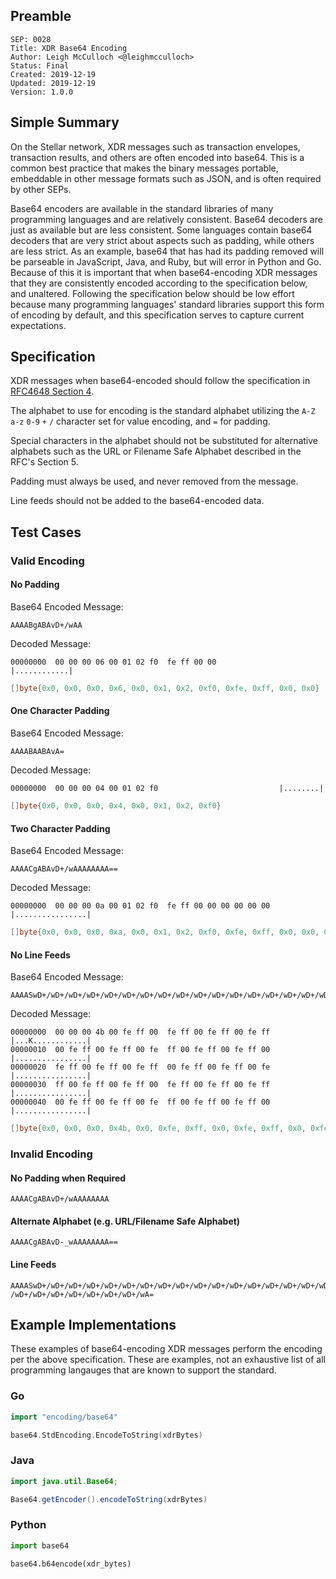 ## Preamble

```
SEP: 0028
Title: XDR Base64 Encoding
Author: Leigh McCulloch <@leighmcculloch>
Status: Final
Created: 2019-12-19
Updated: 2019-12-19
Version: 1.0.0
```

## Simple Summary

On the Stellar network, XDR messages such as transaction envelopes, transaction results, and others are often encoded into base64. This is a common best practice that makes the binary messages portable, embeddable in other message formats such as JSON, and is often required by other SEPs.

Base64 encoders are available in the standard libraries of many programming languages and are relatively consistent. Base64 decoders are just as available but are less consistent. Some languages contain base64 decoders that are very strict about aspects such as padding, while others are less strict. As an example, base64 that has had its padding removed will be parseable in JavaScript, Java, and Ruby, but will error in Python and Go. Because of this it is important that when base64-encoding XDR messages that they are consistently encoded according to the specification below, and unaltered. Following the specification below should be low effort because many programming languages' standard libraries support this form of encoding by default, and this specification serves to capture current expectations.

## Specification

XDR messages when base64-encoded should follow the specification in [RFC4648 Section 4].

The alphabet to use for encoding is the standard alphabet utilizing the `A-Z` `a-z` `0-9` `+` `/` character set for value encoding, and `=` for padding.

Special characters in the alphabet should not be substituted for alternative alphabets such as the URL or Filename Safe Alphabet described in the RFC's Section 5.

Padding must always be used, and never removed from the message.

Line feeds should not be added to the base64-encoded data.

## Test Cases

### Valid Encoding

#### No Padding

Base64 Encoded Message:
```
AAAABgABAvD+/wAA
```

Decoded Message:
```
00000000  00 00 00 06 00 01 02 f0  fe ff 00 00              |............|
```
```go
[]byte{0x0, 0x0, 0x0, 0x6, 0x0, 0x1, 0x2, 0xf0, 0xfe, 0xff, 0x0, 0x0}
```

#### One Character Padding

Base64 Encoded Message:
```
AAAABAABAvA=
```

Decoded Message:
```
00000000  00 00 00 04 00 01 02 f0                           |........|
```
```go
[]byte{0x0, 0x0, 0x0, 0x4, 0x0, 0x1, 0x2, 0xf0}
```

#### Two Character Padding

Base64 Encoded Message:
```
AAAACgABAvD+/wAAAAAAAA==
```

Decoded Message:
```
00000000  00 00 00 0a 00 01 02 f0  fe ff 00 00 00 00 00 00  |................|
```
```go
[]byte{0x0, 0x0, 0x0, 0xa, 0x0, 0x1, 0x2, 0xf0, 0xfe, 0xff, 0x0, 0x0, 0x0, 0x0, 0x0, 0x0}
```

#### No Line Feeds

Base64 Encoded Message:
```
AAAASwD+/wD+/wD+/wD+/wD+/wD+/wD+/wD+/wD+/wD+/wD+/wD+/wD+/wD+/wD+/wD+/wD+/wD+/wD+/wD+/wD+/wD+/wD+/wD+/wD+/wA=
```

Decoded Message:
```
00000000  00 00 00 4b 00 fe ff 00  fe ff 00 fe ff 00 fe ff  |...K............|
00000010  00 fe ff 00 fe ff 00 fe  ff 00 fe ff 00 fe ff 00  |................|
00000020  fe ff 00 fe ff 00 fe ff  00 fe ff 00 fe ff 00 fe  |................|
00000030  ff 00 fe ff 00 fe ff 00  fe ff 00 fe ff 00 fe ff  |................|
00000040  00 fe ff 00 fe ff 00 fe  ff 00 fe ff 00 fe ff 00  |................|
```
```go
[]byte{0x0, 0x0, 0x0, 0x4b, 0x0, 0xfe, 0xff, 0x0, 0xfe, 0xff, 0x0, 0xfe, 0xff, 0x0, 0xfe, 0xff, 0x0, 0xfe, 0xff, 0x0, 0xfe, 0xff, 0x0, 0xfe, 0xff, 0x0, 0xfe, 0xff, 0x0, 0xfe, 0xff, 0x0, 0xfe, 0xff, 0x0, 0xfe, 0xff, 0x0, 0xfe, 0xff, 0x0, 0xfe, 0xff, 0x0, 0xfe, 0xff, 0x0, 0xfe, 0xff, 0x0, 0xfe, 0xff, 0x0, 0xfe, 0xff, 0x0, 0xfe, 0xff, 0x0, 0xfe, 0xff, 0x0, 0xfe, 0xff, 0x0, 0xfe, 0xff, 0x0, 0xfe, 0xff, 0x0, 0xfe, 0xff, 0x0, 0xfe, 0xff, 0x0, 0xfe, 0xff, 0x0}
```

### Invalid Encoding

#### No Padding when Required

```
AAAACgABAvD+/wAAAAAAAA
```

#### Alternate Alphabet (e.g. URL/Filename Safe Alphabet)

```
AAAACgABAvD-_wAAAAAAAA==
```

#### Line Feeds

```
AAAASwD+/wD+/wD+/wD+/wD+/wD+/wD+/wD+/wD+/wD+/wD+/wD+/wD+/wD+/wD+/wD+/wD+/wD+
/wD+/wD+/wD+/wD+/wD+/wD+/wD+/wA=
```

## Example Implementations

These examples of base64-encoding XDR messages perform the encoding per the above specification. These are examples, not an exhaustive list of all programming langauges that are known to support the standard.

### Go
```go
import "encoding/base64"

base64.StdEncoding.EncodeToString(xdrBytes)
```

### Java
```java
import java.util.Base64;

Base64.getEncoder().encodeToString(xdrBytes)
```

### Python
```python
import base64

base64.b64encode(xdr_bytes)
```

[RFC4648 Section 4]: https://tools.ietf.org/html/rfc4648#section-4
